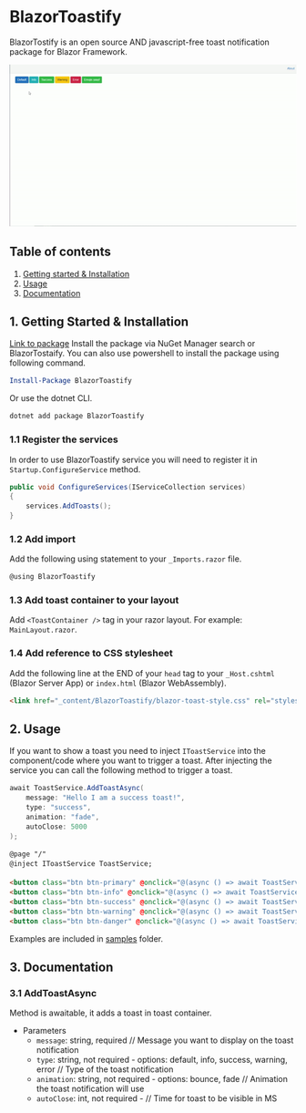 # BlazorToastify
BlazorTostify is an open source AND javascript-free toast notification package for Blazor Framework.

![Demo gif of BlazorToastify](DemoGIF.gif)

## Table of contents
1. [Getting started & Installation](#1-Getting-Started-&-Installation)
2. [Usage](#2-Usage)
3. [Documentation](#3-Documentation)

## 1. Getting Started & Installation
[Link to package](https://www.nuget.org/packages/BlazorToastify/)
Install the package via NuGet Manager search or BlazorTostaify. You can also use powershell to install the package using following command.

```powershell
Install-Package BlazorToastify
```
Or use the dotnet CLI.

```bash
dotnet add package BlazorToastify
```

### 1.1 Register the services
In order to use BlazorToastify service you will need to register it in `Startup.ConfigureService` method.

```csharp
public void ConfigureServices(IServiceCollection services)
{
    services.AddToasts();
}
```

### 1.2 Add import
Add the following using statement to your `_Imports.razor` file.

```csharp
@using BlazorToastify
```

### 1.3 Add toast container to your layout
Add `<ToastContainer />` tag in your razor layout. For example: `MainLayout.razor`.

### 1.4 Add reference to CSS stylesheet
Add the following line at the END of your `head` tag to your `_Host.cshtml` (Blazor Server App) or `index.html` (Blazor WebAssembly).

```html
<link href="_content/BlazorToastify/blazor-toast-style.css" rel="stylesheet" />
```

## 2. Usage
If you want to show a toast you need to inject `IToastService` into the component/code where you want to trigger a toast. After injecting the service you can call the following method to trigger a toast.

```csharp
await ToastService.AddToastAsync(
    message: "Hello I am a success toast!",
    type: "success",
    animation: "fade",
    autoClose: 5000
);
```

```html
@page "/"
@inject IToastService ToastService;

<button class="btn btn-primary" @onclick="@(async () => await ToastService.AddToastAsync("Default Toast"))">Default</button>
<button class="btn btn-info" @onclick="@(async () => await ToastService.AddToastAsync("Info toast", "info", "fade"))">Info</button>
<button class="btn btn-success" @onclick="@(async () => await ToastService.AddToastAsync("Success Toast", "success"))">Success</button>
<button class="btn btn-warning" @onclick="@(async () => await ToastService.AddToastAsync("Warning Toast", "warning"))">Warning</button>
<button class="btn btn-danger" @onclick="@(async () => await ToastService.AddToastAsync("error Toast", "error", "bounce", 10000))">Error</button>
```

Examples are included in [samples](https://github.com/AljazOblonsek/BlazorToastify/tree/master/samples) folder.

## 3. Documentation

### 3.1 AddToastAsync
Method is awaitable, it adds a toast in toast container.
* Parameters
    * `message`: string, required // Message you want to display on the toast notification
    * `type`: string, not required - options: default, info, success, warning, error // Type of the toast notification
    * `animation`: string, not required - options: bounce, fade // Animation the toast notification will use
    * `autoClose`: int, not required - // Time for toast to be visible in MS